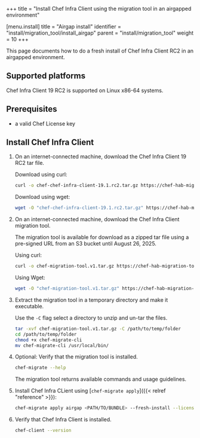 +++
title = "Install Chef Infra Client using the migration tool in an airgapped environment"

[menu.install]
title = "Airgap install"
identifier = "install/migration_tool/install_airgap"
parent = "install/migration_tool"
weight = 10
+++

This page documents how to do a fresh install of Chef Infra Client RC2 in an airgapped environment.

## Supported platforms

Chef Infra Client 19 RC2 is supported on Linux x86-64 systems.

## Prerequisites

- a valid Chef License key

## Install Chef Infra Client

1. On an internet-connected machine, download the Chef Infra Client 19 RC2 tar file.

    Download using curl:

    ```sh
    curl -o chef-chef-infra-client-19.1.rc2.tar.gz https://chef-hab-migration-tool-bucket.s3.amazonaws.com/rc2_hab_pkg_chef_client/rc2_tar_folder/chef-chef-infra-client-19.1.rc2.tar.gz?AWSAccessKeyId=AKIAW4FPVFT6BIP2EQW7&Signature=Q91HiSIzOxffl52La8EvqSXSqWk%3D&Expires=1756222682
    ```

    Download using wget:

    ```sh
    wget -O "chef-chef-infra-client-19.1.rc2.tar.gz" https://chef-hab-migration-tool-bucket.s3.amazonaws.com/rc2_hab_pkg_chef_client/rc2_tar_folder/chef-chef-infra-client-19.1.rc2.tar.gz?AWSAccessKeyId=AKIAW4FPVFT6BIP2EQW7&Signature=Q91HiSIzOxffl52La8EvqSXSqWk%3D&Expires=1756222682
    ```

1. On an internet-connected machine, download the Chef Infra Client migration tool.

    The migration tool is available for download as a zipped tar file using a pre-signed URL from an S3 bucket until August 26, 2025.

    Using curl:

    ```sh
    curl -o chef-migration-tool.v1.tar.gz https://chef-hab-migration-tool-bucket.s3.amazonaws.com/rc2_hab_pkg_chef_client/rc2_migration_tool/migration-tools_Linux_x86_64.tar.gz?AWSAccessKeyId=AKIAW4FPVFT6BIP2EQW7&Signature=hbgCCCl9r48WHDP%2FFQtNTN9pFJw%3D&Expires=1756222424
    ```

    Using Wget:

    ```sh
    wget -O "chef-migration-tool.v1.tar.gz" https://chef-hab-migration-tool-bucket.s3.amazonaws.com/rc2_hab_pkg_chef_client/rc2_migration_tool/migration-tools_Linux_x86_64.tar.gz?AWSAccessKeyId=AKIAW4FPVFT6BIP2EQW7&Signature=hbgCCCl9r48WHDP%2FFQtNTN9pFJw%3D&Expires=1756222424
    ```

1. Extract the migration tool in a temporary directory and make it executable.

    Use the `-C` flag select a directory to unzip and un-tar the files.

    ```sh
    tar -xvf chef-migration-tool.v1.tar.gz -C /path/to/temp/folder
    cd /path/to/temp/folder
    chmod +x chef-migrate-cli
    mv chef-migrate-cli /usr/local/bin/
    ```

1. Optional: Verify that the migration tool is installed.

    ```sh
    chef-migrate --help
    ```

    The migration tool returns available commands and usage guidelines.

1. Install Chef Infra CLient using [`chef-migrate apply`]({{< relref "reference" >}}):

    ```sh
    chef-migrate apply airgap <PATH/TO/BUNDLE> --fresh-install --license-key "<LICENSE_KEY>"
    ```

1. Verify that Chef Infra Client is installed.

    ```sh
    chef-client --version
    ```
